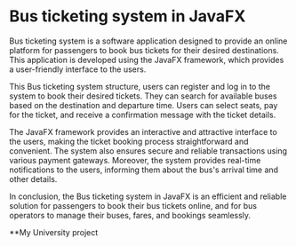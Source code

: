 
# Bus ticketing system in JavaFX
Bus ticketing system is a software application designed to provide an online platform for passengers to book bus tickets for their desired destinations. This application is developed using the JavaFX framework, which provides a user-friendly interface to the users.

This Bus ticketing system structure, users can register and log in to the system to book their desired tickets. They can search for available buses based on the destination and departure time. Users can select seats, pay for the ticket, and receive a confirmation message with the ticket details.

The JavaFX framework provides an interactive and attractive interface to the users, making the ticket booking process straightforward and convenient. The system also ensures secure and reliable transactions using various payment gateways. Moreover, the system provides real-time notifications to the users, informing them about the bus's arrival time and other details. 

In conclusion, the Bus ticketing system in JavaFX is an efficient and reliable solution for passengers to book their bus tickets online, and for bus operators to manage their buses, fares, and bookings seamlessly.

**My University project

